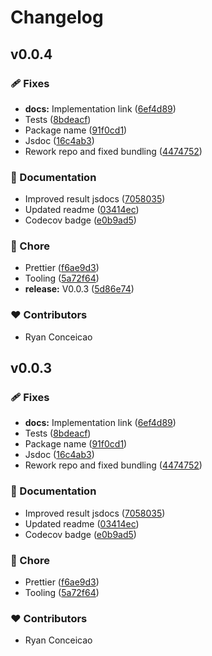 # Changelog


## v0.0.4


### 🩹 Fixes

- **docs:** Implementation link ([6ef4d89](https://github.com/ryoid/pry/commit/6ef4d89))
- Tests ([8bdeacf](https://github.com/ryoid/pry/commit/8bdeacf))
- Package name ([91f0cd1](https://github.com/ryoid/pry/commit/91f0cd1))
- Jsdoc ([16c4ab3](https://github.com/ryoid/pry/commit/16c4ab3))
- Rework repo and fixed bundling ([4474752](https://github.com/ryoid/pry/commit/4474752))

### 📖 Documentation

- Improved result jsdocs ([7058035](https://github.com/ryoid/pry/commit/7058035))
- Updated readme ([03414ec](https://github.com/ryoid/pry/commit/03414ec))
- Codecov badge ([e0b9ad5](https://github.com/ryoid/pry/commit/e0b9ad5))

### 🏡 Chore

- Prettier ([f6ae9d3](https://github.com/ryoid/pry/commit/f6ae9d3))
- Tooling ([5a72f64](https://github.com/ryoid/pry/commit/5a72f64))
- **release:** V0.0.3 ([5d86e74](https://github.com/ryoid/pry/commit/5d86e74))

### ❤️ Contributors

- Ryan Conceicao

## v0.0.3


### 🩹 Fixes

- **docs:** Implementation link ([6ef4d89](https://github.com/ryoid/pry/commit/6ef4d89))
- Tests ([8bdeacf](https://github.com/ryoid/pry/commit/8bdeacf))
- Package name ([91f0cd1](https://github.com/ryoid/pry/commit/91f0cd1))
- Jsdoc ([16c4ab3](https://github.com/ryoid/pry/commit/16c4ab3))
- Rework repo and fixed bundling ([4474752](https://github.com/ryoid/pry/commit/4474752))

### 📖 Documentation

- Improved result jsdocs ([7058035](https://github.com/ryoid/pry/commit/7058035))
- Updated readme ([03414ec](https://github.com/ryoid/pry/commit/03414ec))
- Codecov badge ([e0b9ad5](https://github.com/ryoid/pry/commit/e0b9ad5))

### 🏡 Chore

- Prettier ([f6ae9d3](https://github.com/ryoid/pry/commit/f6ae9d3))
- Tooling ([5a72f64](https://github.com/ryoid/pry/commit/5a72f64))

### ❤️ Contributors

- Ryan Conceicao

